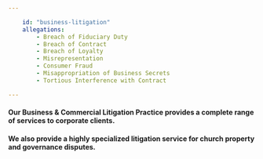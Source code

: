 ```yaml
---

    id: "business-litigation"
    allegations: 
        - Breach of Fiduciary Duty
        - Breach of Contract
        - Breach of Loyalty
        - Misrepresentation
        - Consumer Fraud
        - Misappropriation of Business Secrets
        - Tortious Interference with Contract

---
```

<h4>
 Our Business & Commercial Litigation Practice provides a complete range of services to corporate clients.
</h4>
<h4>
 We also provide a highly specialized litigation service for church property and governance disputes.
</h4>